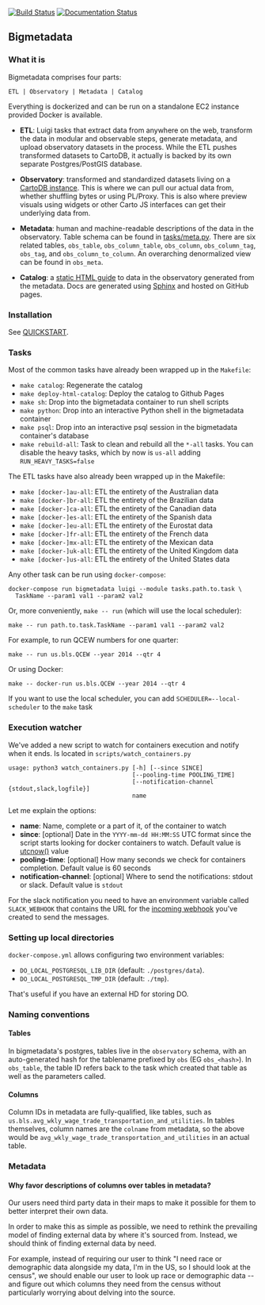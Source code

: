 [![Build Status](https://api.travis-ci.org/CartoDB/bigmetadata.svg?branch=master)](https://travis-ci.org/CartoDB/bigmetadata/branches#) [![Documentation Status](https://readthedocs.org/projects/bigmetadata/badge/?version=latest)](http://bigmetadata.readthedocs.io/en/latest/?badge=latest)

## Bigmetadata

### What it is

Bigmetadata comprises four parts:

    ETL | Observatory | Metadata | Catalog

Everything is dockerized and can be run on a standalone EC2 instance provided
Docker is available.

* __ETL__: Luigi tasks that extract data from anywhere on the web, transform the
  data in modular and observable steps, generate metadata, and upload
  observatory datasets in the process.  While the ETL pushes transformed
  datasets to CartoDB, it actually is backed by its own separate
  Postgres/PostGIS database.

* __Observatory__: transformed and standardized datasets living on a [CartoDB
  instance](https://observatory.cartodb.com).  This is where we can pull our
  actual data from, whether shuffling bytes or using PL/Proxy.  This is also
  where preview visuals using widgets or other Carto JS interfaces can get
  their underlying data from.

* __Metadata__: human and machine-readable descriptions of the data in the
  observatory.  Table schema can be found in
  [tasks/meta.py](https://github.com/CartoDB/bigmetadata/blob/master/tasks/meta.py#L76).
  There are six related tables, `obs_table`, `obs_column_table`, `obs_column`,
  `obs_column_tag`, `obs_tag`, and `obs_column_to_column`.  An overarching
  denormalized view can be found in `obs_meta`.

* __Catalog__: a [static HTML guide](https://cartodb.github.io/bigmetadata) to
  data in the observatory generated from the metadata.  Docs are generated
  using [Sphinx](http://sphinx-doc.org/) and hosted on GitHub pages.

### Installation

See [QUICKSTART](docs/source/quickstart.rst).

### Tasks

Most of the common tasks have already been wrapped up in the `Makefile`:

* `make catalog`: Regenerate the catalog
* `make deploy-html-catalog`: Deploy the catalog to Github Pages
* `make sh`: Drop into the bigmetadata container to run shell scripts
* `make python`: Drop into an interactive Python shell in the bigmetadata
  container
* `make psql`: Drop into an interactive psql session in the bigmetadata
  container's database
* `make rebuild-all`: Task to clean and rebuild all the `*-all` tasks. You can disable the heavy tasks, which by now is `us-all` adding `RUN_HEAVY_TASKS=false`

The ETL tasks have also already been wrapped up in the Makefile:

* `make [docker-]au-all`: ETL the entirety of the Australian data
* `make [docker-]br-all`: ETL the entirety of the Brazilian data
* `make [docker-]ca-all`: ETL the entirety of the Canadian data
* `make [docker-]es-all`: ETL the entirety of the Spanish data
* `make [docker-]eu-all`: ETL the entirety of the Eurostat data
* `make [docker-]fr-all`: ETL the entirety of the French data
* `make [docker-]mx-all`: ETL the entirety of the Mexican data
* `make [docker-]uk-all`: ETL the entirety of the United Kingdom data
* `make [docker-]us-all`: ETL the entirety of the United States data

Any other task can be run using `docker-compose`:

    docker-compose run bigmetadata luigi --module tasks.path.to.task \
      TaskName --param1 val1 --param2 val2

Or, more conveniently, `make -- run` (which will use the local scheduler):

    make -- run path.to.task.TaskName --param1 val1 --param2 val2

For example, to run QCEW numbers for one quarter:

    make -- run us.bls.QCEW --year 2014 --qtr 4

Or using Docker:

    make -- docker-run us.bls.QCEW --year 2014 --qtr 4

If you want to use the local scheduler, you can add `SCHEDULER=--local-scheduler` to the `make` task

### Execution watcher

We've added a new script to watch for containers execution and notify when it ends. Is located in `scripts/watch_containers.py`

```
usage: python3 watch_containers.py [-h] [--since SINCE]
                                   [--pooling-time POOLING_TIME]
                                   [--notification-channel {stdout,slack,logfile}]
                                   name
```

Let me explain the options:

* **name**: Name, complete or a part of it, of the container to watch
* **since**: [optional] Date in the `YYYY-mm-dd HH:MM:SS` UTC format since the script starts looking for docker containers to watch. Default value is [utcnow()](https://docs.python.org/2/library/datetime.html#datetime.datetime.utcnow) value
* **pooling-time**: [optional] How many seconds we check for containers completion. Default value is 60 seconds
* **notification-channel**: [optional] Where to send the notifications: stdout or slack. Default value is `stdout`

For the slack notification you need to have an environment variable called `SLACK_WEBHOOK` that contains the URL for the [incoming webhook](https://api.slack.com/incoming-webhooks) you've created to send the messages.

### Setting up local directories

`docker-compose.yml` allows configuring two environment variables:
- `DO_LOCAL_POSTGRESQL_LIB_DIR` (default: `./postgres/data`).
- `DO_LOCAL_POSTGRESQL_TMP_DIR` (default: `./tmp`).

That's useful if you have an external HD for storing DO.

### Naming conventions

#### Tables

In bigmetadata's postgres, tables live in the `observatory` schema, with an
auto-generated hash for the tablename prefixed by `obs` (EG `obs_<hash>`).
In `obs_table`, the table ID refers back to the task which created that table
as well as the parameters called.

#### Columns

Column IDs in metadata are fully-qualified, like tables, such as
`us.bls.avg_wkly_wage_trade_transportation_and_utilities`.  In tables
themselves, column names are the `colname` from metadata,
so the above would be `avg_wkly_wage_trade_transportation_and_utilities` in
an actual table.

### Metadata

#### Why favor descriptions of columns over tables in metadata?

Our users need third party data in their maps to make it possible for them to
better interpret their own data.

In order to make this as simple as possible, we need to rethink the prevailing
model of finding external data by where it's sourced from.  Instead, we should
think of finding external data by need.

For example, instead of requiring our user to think "I need race or demographic
data alongside my data, I'm in the US, so I should look at the census", we
should enable our user to look up race or demographic data -- and figure out
which columns they need from the census without particularly worrying about
delving into the source.
